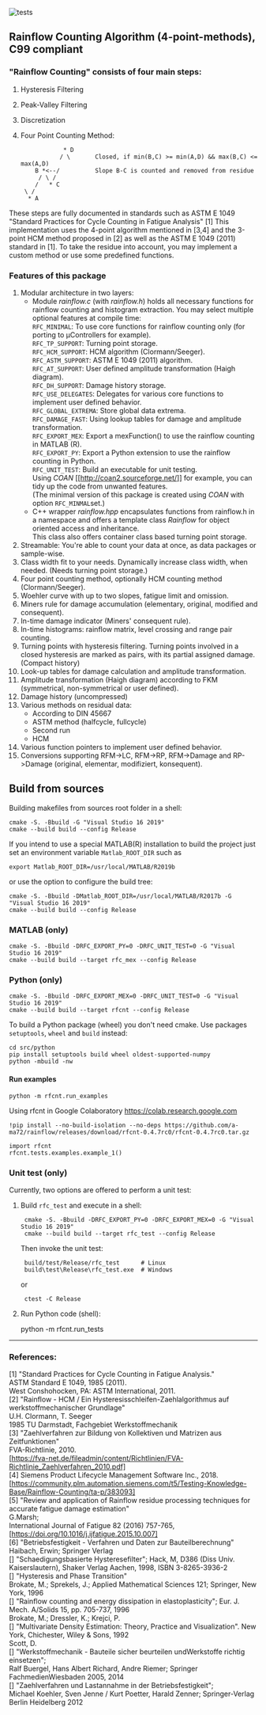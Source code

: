 ![tests](https://github.com/a-ma72/rainflow/actions/workflows/run_test.yml/badge.svg)  

## Rainflow Counting Algorithm (4-point-methods), C99 compliant

### "Rainflow Counting" consists of four main steps:

  1. Hysteresis Filtering
  2. Peak-Valley Filtering
  3. Discretization
  4. Four Point Counting Method:

                     * D
                    / \       Closed, if min(B,C) >= min(A,D) && max(B,C) <= max(A,D)
             B *<--/          Slope B-C is counted and removed from residue
              / \ /
             /   * C
          \ /
           * A

These steps are fully documented in standards such as
ASTM E 1049 "Standard Practices for Cycle Counting in Fatigue Analysis" [1]
This implementation uses the 4-point algorithm mentioned in [3,4] and the 3-point HCM method proposed in [2] as well as the ASTM E 1049 (2011) standard in [1].
To take the residue into account, you may implement a custom method or use some
predefined functions.

### Features of this package
 1. Modular architecture in two layers:
    - Module _rainflow.c_ (with _rainflow.h_) holds all necessary functions for rainflow counting and histogram extraction. You may select multiple optional features at compile time:  
    `RFC_MINIMAL`: To use core functions for rainflow counting only (for porting to µControllers for example).  
    `RFC_TP_SUPPORT`: Turning point storage.  
    `RFC_HCM_SUPPORT`: HCM algorithm (Clormann/Seeger).  
    `RFC_ASTM_SUPPORT`: ASTM E 1049 (2011) algorithm.  
    `RFC_AT_SUPPORT`: User defined amplitude transformation (Haigh diagram).  
    `RFC_DH_SUPPORT`:  Damage history storage.  
    `RFC_USE_DELEGATES`: Delegates for various core functions to implement user defined behavior.  
    `RFC_GLOBAL_EXTREMA`:  Store global data extrema.  
    `RFC_DAMAGE_FAST`: Using lookup tables for damage and amplitude transformation.  
    `RFC_EXPORT_MEX`: Export a mexFunction() to use the rainflow counting in MATLAB (R).  
    `RFC_EXPORT_PY`: Export a Python extension to use the rainflow counting in Python.  
    `RFC_UNIT_TEST`: Build an executable for unit testing.  
    Using _COAN_ [[http://coan2.sourceforge.net/]] for example, you can tidy up the code from unwanted features.  
    (The minimal version of this package is created using _COAN_ with option `RFC_MINMAL`set.)  
    - C++ wrapper _rainflow.hpp_ encapsulates functions from rainflow.h in a namespace and offers a template class _Rainflow_ for object oriented access and inheritance.  
    This class also offers container class based turning point storage.  
 2. Streamable: You're able to count your data at once, as data packages or sample-wise.
 3. Class width fit to your needs. Dynamically increase class width, when needed. (Needs turning point storage.)
 4. Four point counting method, optionally HCM counting method (Clormann/Seeger).
 5. Woehler curve with up to two slopes, fatigue limit and omission.
 6. Miners rule for damage accumulation (elementary, original, modified and consequent).
 7. In-time damage indicator (Miners' consequent rule).
 8. In-time histograms: rainflow matrix, level crossing and range pair counting.
 9. Turning points with hysteresis filtering. Turning points involved in a closed hysteresis are marked as pairs, with its partial assigned damage. (Compact history)
 10. Look-up tables for damage calculation and amplitude transformation.
 11. Amplitude transformation (Haigh diagram) according to FKM (symmetrical, non-symmetrical or user defined).
 12. Damage history (uncompressed)
 13. Various methods on residual data:
     - According to DIN 45667
     - ASTM method (halfcycle, fullcycle)
     - Second run
     - HCM
 14. Various function pointers to implement user defined behavior.
 15. Conversions supporting RFM->LC, RFM->RP, RFM->Damage and RP->Damage (original, elementar, modifiziert, konsequent).


## Build from sources

Building makefiles from sources root folder in a shell:

    cmake -S. -Bbuild -G "Visual Studio 16 2019"
    cmake --build build --config Release

If you intend to use a special MATLAB(R) installation to build the project
just set an environment variable `Matlab_ROOT_DIR` such as

    export Matlab_ROOT_DIR=/usr/local/MATLAB/R2019b
or use the option to configure the build tree:

    cmake -S. -Bbuild -DMatlab_ROOT_DIR=/usr/local/MATLAB/R2017b -G "Visual Studio 16 2019"
    cmake --build build --config Release

### MATLAB (only)
    cmake -S. -Bbuild -DRFC_EXPORT_PY=0 -DRFC_UNIT_TEST=0 -G "Visual Studio 16 2019"
    cmake --build build --target rfc_mex --config Release

### Python (only)
    cmake -S. -Bbuild -DRFC_EXPORT_MEX=0 -DRFC_UNIT_TEST=0 -G "Visual Studio 16 2019"
    cmake --build build --target rfcnt --config Release

To build a Python package (wheel) you don't need cmake. Use packages `setuptools`, `wheel` and `build` instead:

    cd src/python
    pip install setuptools build wheel oldest-supported-numpy
    python -mbuild -nw

#### Run examples
    python -m rfcnt.run_examples

Using rfcnt in Google Colaboratory
https://colab.research.google.com

    !pip install --no-build-isolation --no-deps https://github.com/a-ma72/rainflow/releases/download/rfcnt-0.4.7rc0/rfcnt-0.4.7rc0.tar.gz

    import rfcnt
    rfcnt.tests.examples.example_1()

### Unit test (only)
Currently, two options are offered to perform a unit test:
1. Build `rfc_test` and execute in a shell:

        cmake -S. -Bbuild -DRFC_EXPORT_PY=0 -DRFC_EXPORT_MEX=0 -G "Visual Studio 16 2019"
        cmake --build build --target rfc_test --config Release

    Then invoke the unit test:

        build/test/Release/rfc_test      # Linux
        build\test\Release\rfc_test.exe  # Windows

    or

        ctest -C Release
2. Run Python code (shell):

    python -m rfcnt.run_tests



---
### References:
[1] "Standard Practices for Cycle Counting in Fatigue Analysis."<br>
    ASTM Standard E 1049, 1985 (2011).<br>
    West Conshohocken, PA: ASTM International, 2011.<br>
[2] "Rainflow - HCM / Ein Hysteresisschleifen-Zaehlalgorithmus auf werkstoffmechanischer Grundlage"<br>
    U.H. Clormann, T. Seeger<br>
    1985 TU Darmstadt, Fachgebiet Werkstoffmechanik<br>
[3] "Zaehlverfahren zur Bildung von Kollektiven und Matrizen aus Zeitfunktionen"<br>
    FVA-Richtlinie, 2010.<br>
    [https://fva-net.de/fileadmin/content/Richtlinien/FVA-Richtlinie_Zaehlverfahren_2010.pdf]<br>
[4] Siemens Product Lifecycle Management Software Inc., 2018.<br>
    [https://community.plm.automation.siemens.com/t5/Testing-Knowledge-Base/Rainflow-Counting/ta-p/383093]<br>
[5] "Review and application of Rainflow residue processing techniques for accurate fatigue damage estimation"<br>
    G.Marsh;<br>
    International Journal of Fatigue 82 (2016) 757-765,<br>
    [https://doi.org/10.1016/j.ijfatigue.2015.10.007]<br>
[6] "Betriebsfestigkeit - Verfahren und Daten zur Bauteilberechnung"<br>
    Haibach, Erwin; Springer Verlag<br>
[]  "Schaedigungsbasierte Hysteresefilter"; Hack, M, D386 (Diss Univ. Kaiserslautern), Shaker Verlag Aachen, 1998, ISBN 3-8265-3936-2<br>
[]  "Hysteresis and Phase Transition"<br>
    Brokate, M.; Sprekels, J.; Applied Mathematical Sciences 121; Springer, New York, 1996<br>
[]  "Rainflow counting and energy dissipation in elastoplasticity"; Eur. J. Mech. A/Solids 15, pp. 705-737, 1996<br>
    Brokate, M.; Dressler, K.; Krejci, P.<br>
[]  "Multivariate Density Estimation: Theory, Practice and Visualization". New York, Chichester, Wiley & Sons, 1992<br>
    Scott, D.<br>
[]  "Werkstoffmechanik - Bauteile sicher beurteilen undWerkstoffe richtig einsetzen";<br>
     Ralf Buergel, Hans Albert Richard, Andre Riemer; Springer FachmedienWiesbaden 2005, 2014<br>
[]  "Zaehlverfahren und Lastannahme in der Betriebsfestigkeit";<br>
    Michael Koehler, Sven Jenne / Kurt Poetter, Harald Zenner; Springer-Verlag Berlin Heidelberg 2012<br>
